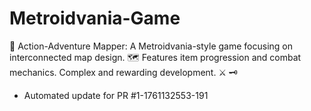 # Metroidvania-Game
🏰 Action-Adventure Mapper: A Metroidvania-style game focusing on interconnected map design. 🗺️ Features item progression and combat mechanics. Complex and rewarding development. ⚔️ 🗝️


- Automated update for PR #1-1761132553-191